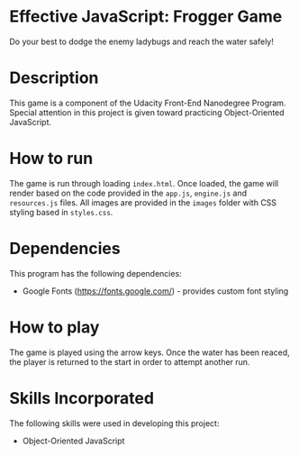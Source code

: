 # Effective JavaScript: Frogger Game

Do your best to dodge the enemy ladybugs and reach the water safely!

# Description

This game is a component of the Udacity Front-End Nanodegree Program.  Special attention in this project is given toward practicing Object-Oriented JavaScript.

# How to run

The game is run through loading `index.html`. Once loaded, the game will render based on the code provided in the `app.js`, `engine.js` and `resources.js` files.  All images are provided in the `images` folder with CSS styling based in `styles.css`. 

# Dependencies

This program has the following dependencies:
* Google Fonts (https://fonts.google.com/) - provides custom font styling

# How to play

The game is played using the arrow keys.  Once the water has been reaced, the player is returned to the start in order to attempt another run.

# Skills Incorporated

The following skills were used in developing this project:
* Object-Oriented JavaScript